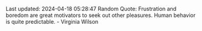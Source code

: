 Last updated: 2024-04-18 05:28:47
Random Quote: Frustration and boredom are great motivators to seek out other pleasures. Human behavior is quite predictable. - Virginia Wilson